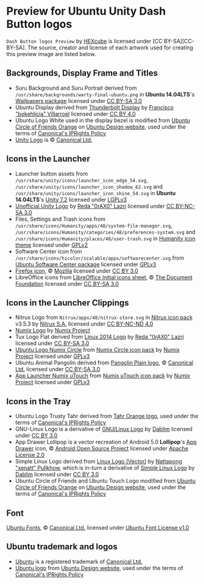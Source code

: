 Preview for Ubuntu Unity Dash Button logos
==========================================
`Dash Button logos Preview` by [HEXcube][HEXcube] is licensed under [CC BY-SA][CC-BY-SA]. The source, creator and license of each artwork used for creating this preview image are listed below.

Backgrounds, Display Frame and Titles
-------------------------------------
- Suru Background and Suru Portrait derived from `/usr/share/backgrounds/warty-final-ubuntu.png` in **Ubuntu 14.04LTS**'s [Wallpapers package][wallpapers] licensed under [CC BY-SA 3.0][CC-BY-SA3]
- Ubuntu Display derived from [Thunderbolt Display][thunderbolt-display] by [Francisco "bokehlicia" Villarroel][bokehlicia] licensed under [CC BY 4.0][CC-BY]
- Ubuntu Logo White used in the display bezel is modified from [Ubuntu Circle of Friends Orange][ubuntu-logo-orange] on [Ubuntu Design website][ubuntu-design-logos], used under the terms of [Canonical's IPRights Policy][IPpolicy]
- [Unity Logo][unity-logo] is © [Canonical Ltd.][canonical-website]

Icons in the Launcher
---------------------
- Launcher button assets from `/usr/share/unity/icons/launcher_icon_edge_54.svg`, `/usr/share/unity/icons/launcher_icon_shadow_62.svg` and `/usr/share/unity/icons/launcher_icon_shine_54.svg` in **Ubuntu 14.04LTS**'s [Unity 7.2][unity-core-package] licensed under [LGPLv3][LGPL]
- [Unofficial Unity Logo][unity-logo-0rax0] by [Reda "0rAX0" Lazri][0rax0] licensed under [CC BY-NC-SA 3.0][CC-BY-NC-SA3]
- Files, Settings and Trash icons from `/usr/share/icons/Humanity/apps/48/system-file-manager.svg`, `/usr/share/icons/Humanity/categories/48/preferences-system.svg` and `/usr/share/icons/Humanity/places/48/user-trash.svg` in [Humanity icon theme][humanity-icon-theme] licensed under [GPLv2][GPLv2]
- Software Center icon from `/usr/share/icons/hicolor/scalable/apps/softwarecenter.svg` from [Ubuntu Software Center package][software-center] licensed under [GPLv3][GPL]
- [Firefox icon][firefox-icon], © [Mozilla][mozilla] licensed under [CC BY 3.0][CC-BY3]
- LibreOffice icons from [LibreOffice Initial icons sheet][libreoffice-icons], © [The Document Foundation][docfoundation] licensed under [CC BY-SA 3.0][CC-BY-SA3]

Icons in the Launcher Clippings
-------------------------------
- Nitrux Logo from `Nitrux/apps/48/nitrux-store.svg` in [Nitrux icon pack][nitrux-icon-pack] v3.5.3 by [Nitrux S.A.][nitrux] licensed under [CC BY-NC-ND 4.0][CC-BY-NC-ND]
- [Numix Logo][numix-logo] by [Numix Project][numix]
- Tux Logo Flat derived from [Linux 2014 Logo][linux-logo-0rax0] by [Reda "0rAX0" Lazri][0rax0] licensed under [CC BY-SA 3.0][CC-BY-SA3]
- [Ubuntu Logo Numix Circle][ubuntu-logo-numix] from [Numix Circle icon pack][circle-icon-pack] by [Numix Project][numix] licensed under [GPLv3][GPL]
- Ubuntu Animal Pangolin derived from [Pangolin Plain logo][precise-pangolin], © [Canonical Ltd.][canonical-website] licensed under [CC BY-SA 3.0][CC-BY-SA3]
- [App Launcher Numix uTouch][app-launcher-utouch] from [Numix uTouch icon pack][utouch-icon-pack] by [Numix Project][numix] licensed under [GPLv3][GPL]

Icons in the Tray
-----------------
- Ubuntu Logo Trusty Tahr derived from [Tahr Orange logo][trusty-tahr], used under the terms of [Canonical's IPRights Policy][IPpolicy]
- GNU-Linux Logo is a derivative of [GNU/Linux Logo][gnu-linux-logo] by [Dablim][dablim] licensed under  [CC BY 3.0][CC-BY3]
- App Drawer Lollipop is a vector recreation of Android 5.0 **Lollipop**'s [App Drawer][app-drawer-lollipop] icon, © [Android Open Source Project][aosp] licensed under [Apache License 2.0][APACHEv2]
- Simple Linux Logo derived from [Linux Logo (Vector)][linux-logo-vector] by [Nattapong "xenatt" Pullkhow][xenatt], which is in-turn a derivative of [Simple Linux Logo][simple-linux-logo] by [Dablim][dablim] licensed under [CC BY 3.0][CC-BY3]
- Ubuntu Circle of Friends and Ubuntu Touch Logo modified from [Ubuntu Circle of Friends Orange][ubuntu-logo-orange] on [Ubuntu Design website][ubuntu-design-logos], used under the terms of [Canonical's IPRights Policy][IPpolicy]

Font
----
[Ubuntu Fonts][ubuntu-fonts], © [Canonical Ltd.][canonical-website] licensed under [Ubuntu Font License v1.0][UFL]

Ubuntu trademark and logos
--------------------------
- [Ubuntu][ubuntu-website] is a registered trademark of [Canonical Ltd.][canonical-website]
- [Ubuntu logo][ubuntu-logo] from [Ubuntu Design website][ubuntu-design-logos], used under the terms of [Canonical's IPRights Policy][IPpolicy]


[wallpapers]: http://packages.ubuntu.com/trusty/ubuntu-wallpapers "Ubuntu Wallpapers package"
[thunderbolt-display]: https://bokehlicia.deviantart.com/art/Thunderbolt-Display-SVG-470414571 "Thunderbolt Display on DeviantArt"
[ubuntu-logo-orange]: https://design.ubuntu.com/wp-content/uploads/logo-ubuntu_cof-orange-hex.svg "Ubuntu Circle of Friends Orange"
[ubuntu-design-logos]: https://design.ubuntu.com/brand/ubuntu-logo "Guidelines regarding use of Ubuntu Brand and Logo"
[unity-logo]: https://en.wikipedia.org/wiki/File:Unity_logo.svg "Unity Logo on Wikipedia"
[unity-core-package]: http://packages.ubuntu.com/trusty/libunity-core-6.0-9 "Unity's core assets package"
[unity-logo-0rax0]: https://0rax0.deviantart.com/art/Logo-Ubuntu-Unity-unofficial-309976677 "Unofficial Unity Logo by 0rAX0"
[humanity-icon-theme]: http://packages.ubuntu.com/trusty/humanity-icon-theme "Humanity icon theme package"
[software-center]: http://packages.ubuntu.com/trusty/software-center "Ubuntu Software Center package"
[firefox-icon]: https://en.wikipedia.org/wiki/File:Mozilla_Firefox_logo_2013.svg "Mozilla Firefox Logo 2013 on Wikipedia"
[libreoffice-icons]: https://wiki.documentfoundation.org/File:LibreOffice_Initial_Icons-pre_final.svg "LibreOffice 3.x Initial icons sheet"
[nitrux-icon-pack]: https://deviantn7k1.deviantart.com/art/Nitrux-293634207 "Nitrux icon pack on DeviantArt"
[numix-logo]: https://github.com/numixproject/numix-assets/blob/master/numix-logo.svg "Numix Logo's source svg file"
[linux-logo-0rax0]: https://0rax0.deviantart.com/art/Linux-2014-Logo-457151181 "Linux 2014 Logo by Reda Lazri"
[ubuntu-logo-numix]: https://github.com/numixproject/numix-icon-theme-circle/blob/master/Numix-Circle/48x48/apps/distributor-logo-ubuntu.svg "Ubuntu logo in Numix Circle"
[circle-icon-pack]: https://me4oslav.deviantart.com/art/Numix-Circle-Linux-Desktop-Icon-Theme-414741466 "Numix Circle icon pack on DeviantArt"
[precise-pangolin]: https://wiki.ubuntu.com/Artwork/Incoming/Precise "Precise Pangolin logo on Ubuntu Wiki"
[app-launcher-utouch]: https://github.com/numixproject/numix-icon-theme-utouch/blob/master/Numix-uTouch/scalable/apps/app-launcher.svg "App Launcher in Numix uTouch"
[utouch-icon-pack]: https://github.com/numixproject/numix-icon-theme-utouch/ "Numix uTouch icon pack on GitHub"
[trusty-tahr]: https://wiki.ubuntu.com/Artwork/Official#Animal_SVGs "Trusty Tahr logo on Ubuntu Wiki"
[gnu-linux-logo]: https://dablim.deviantart.com/art/GNU-Linux-Logo-390891444 "GNU/Linux Logo by Dablim"
[app-drawer-lollipop]: https://android.googlesource.com/platform/packages/apps/Launcher3/+/lollipop-release/res/drawable-xxhdpi/ic_allapps.png "App Drawer icon on Android Lollipop"
[linux-logo-vector]: https://xenatt.deviantart.com/art/Linux-Logo-Vector-453600940 "Linux Logo Vector on DeviantArt"
[simple-linux-logo]: https://dablim.deviantart.com/art/Simple-Linux-Logo-336131202 "Simple Linux Logo by Dablim"
[ubuntu-fonts]: https://design.ubuntu.com/font/ "Ubuntu Fonts homepage"
[ubuntu-logo]: https://design.ubuntu.com/wp-content/uploads/logo-ubuntu_su-white-hex.svg "Ubuntu logo for small use White"

[HEXcube]: https://deviantart.com/HEXcube "HEXcube's DeviantArt page"
[bokehlicia]: https://github.com/fsvh "Francisco Villarroel's GitHub page"
[0rax0]: https://github.com/0rAX0 "Reda Lazri's GitHub page"
[mozilla]: https://mozilla.org "Mozilla website"
[docfoundation]: https://documentfoundation.org "Document Foundation website"
[nitrux]: https://nitrux.in "Nitrux S.A.'s website"
[numix]: https://numixproject.org "Numix Project's website"
[dablim]: https://dablim.deviantart.com "Dablim's DeviantArt page"
[aosp]: https://source.android.com "Android Open Source Project website"
[xenatt]: https://github.com/xenatt "Nattapong Pullkhow's GitHub page"
[ubuntu-website]: https://ubuntu.com "Ubuntu website"
[canonical-website]: https://canonical.com "Canonical website"

[CC-BY]: https://creativecommons.org/licenses/by/4.0/ "More info on CC BY 4.0"
[CC-BY-NC-ND]: https://creativecommons.org/licenses/by-nc-nd/4.0/ "More info on CC BY-NC-ND 4.0"
[CC-BY-SA3]: https://creativecommons.org/licenses/by-sa/3.0/ "More info on CC BY-SA 3.0"
[CC-BY-NC-SA3]: https://creativecommons.org/licenses/by-nc-sa/3.0/ "CC BY-NC-SA 3.0"
[CC-BY3]: https://creativecommons.org/licenses/by/3.0/ "CC BY 3.0"
[GPL]: https://gnu.org/licenses/gpl-3.0.en.html "More info on GNU GPLv3"
[LGPL]: https://gnu.org/licenses/lgpl-3.0.en.html "More info on GNU Lesser GPLv3"
[GPLv2]: https://gnu.org/licenses/old-licenses/gpl-2.0.en.html "More info on GNU GPLv2"
[APACHEv2]: https://apache.org/licenses/LICENSE-2.0 "More info on Apache License 2.0"
[UFL]: https://design.ubuntu.com/font/licence "More info on Ubuntu Font License v1.0"
[IPpolicy]: https://ubuntu.com/legal/intellectual-property-policy "Canonical's Intellectual Property rights policy"
